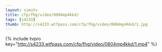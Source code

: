 ```yaml
--- 
layout: sieutv
title: cfp/fhg/video/0804mp4kkd/
tags: [s4233]
thumb: http://s4233.wtfpass.com/cfp/fhg/video/0804mp4kkd/1.jpg
---
```

{% include tvpro key="http://s4233.wtfpass.com/cfp/fhg/video/0804mp4kkd/1.mp4" %} 
